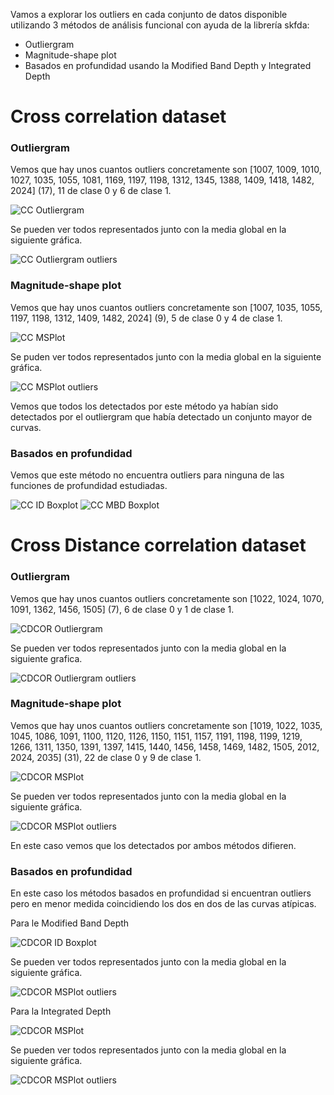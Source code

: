 Vamos a explorar los outliers en cada conjunto de datos disponible utilizando 3 métodos de análisis funcional con ayuda
de la librería skfda:

- Outliergram
- Magnitude-shape plot 
- Basados en profundidad usando la Modified Band Depth y Integrated Depth

# Cross correlation dataset
### Outliergram
Vemos que hay unos cuantos outliers concretamente son [1007, 1009, 1010, 1027, 1035, 1055, 1081, 1169, 1197, 1198, 1312,
1345, 1388, 1409, 1418, 1482, 2024] (17), 11 de clase 0 y 6 de clase 1.

![CC Outliergram](../Plots/cc_Data/CC_Outliergram.png)

Se pueden ver todos representados junto con la media global en la siguiente gráfica.

![CC Outliergram outliers](../Plots/cc_Data/CC_Outliergram_outliers.png)

### Magnitude-shape plot

Vemos que hay unos cuantos outliers concretamente son [1007, 1035, 1055, 1197, 1198, 1312, 1409, 1482, 2024] (9), 
5 de clase 0 y 4 de clase 1.

![CC MSPlot](../Plots/cc_Data/CC_MSPlot.png)

Se puden ver todos representados junto con la media global en la siguiente gráfica.

![CC MSPlot outliers](../Plots/cc_Data/CC_MSPlot_outliers.png)

Vemos que todos los detectados por este método ya habían sido detectados por el outliergram que había detectado un conjunto 
mayor de curvas.

### Basados en profundidad

Vemos que este método no encuentra outliers para ninguna de las funciones de profundidad estudiadas.

![CC ID Boxplot](../Plots/cc_Data/CC_ID_Boxplot.png)
![CC MBD Boxplot](../Plots/cc_Data/CC_MBD_Boxplot.png)

# Cross Distance correlation dataset
### Outliergram
Vemos que hay unos cuantos outliers concretamente son [1022, 1024, 1070, 1091, 1362, 1456, 1505] (7), 6 de clase 0 y 1 de clase 1.

![CDCOR Outliergram](../Plots/cdcor_Data/CDCOR_Outliergram.png)

Se pueden ver todos representados junto con la media global en la siguiente grafica.

![CDCOR Outliergram outliers](../Plots/cdcor_Data/CDCOR_Outliergram_outliers.png)

### Magnitude-shape plot

Vemos que hay unos cuantos outliers concretamente son [1019, 1022, 1035, 1045, 1086, 1091, 1100, 1120, 1126, 1150, 1151,
1157, 1191, 1198, 1199, 1219, 1266, 1311, 1350, 1391, 1397, 1415,
1440, 1456, 1458, 1469, 1482, 1505, 2012, 2024, 2035] (31),
22 de clase 0 y 9 de clase 1.

![CDCOR MSPlot](../Plots/cdcor_Data/CDCOR_MSPlot.png)

Se pueden ver todos representados junto con la media global en la siguiente gráfica.

![CDCOR MSPlot outliers](../Plots/cdcor_Data/CDCOR_MSPlot_outliers.png)

En este caso vemos que los detectados por ambos métodos difieren.

### Basados en profundidad

En este caso los métodos basados en profundidad si encuentran outliers pero en menor medida coincidiendo los dos en dos de las curvas atípicas.

Para le Modified Band Depth

![CDCOR ID Boxplot](../Plots/cdcor_Data/CDCOR_MBD_Boxplot.png)

Se pueden ver todos representados junto con la media global en la siguiente gráfica.

![CDCOR MSPlot outliers](../Plots/cdcor_Data/CDCOR_MBD_Boxplot_outliers.png)

Para la Integrated Depth

![CDCOR MSPlot](../Plots/cdcor_Data/CDCOR_ID_Boxplot.png)

Se pueden ver todos representados junto con la media global en la siguiente gráfica.

![CDCOR MSPlot outliers](../Plots/cdcor_Data/CDCOR_ID_Boxplot_outliers.png)

